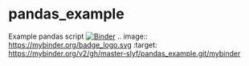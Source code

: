 # pandas_example
Example pandas script
[![Binder](https://mybinder.org/badge_logo.svg)](https://mybinder.org/v2/gh/master-slyf/pandas_example.git)
.. image:: https://mybinder.org/badge_logo.svg
 :target: https://mybinder.org/v2/gh/master-slyf/pandas_example.git/mybinder
